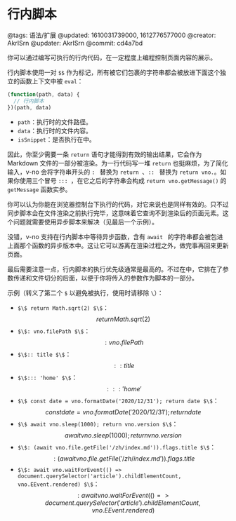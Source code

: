 # 行内脚本

@tags: 语法/扩展
@updated: 1610031739000, 1612776577000
@creator: AkrISrn
@updater: AkrISrn
@commit: cd4a7bd

你可以通过编写可执行的行内代码，在一定程度上编程控制页面内容的展示。

行内脚本使用一对 `$$` 作为标记，所有被它们包裹的字符串都会被放进下面这个独立的函数上下文中被 `eval`：

```js
(function(path, data) {
  // 行内脚本
})(path, data)
```

- `path`：执行时的文件路径。
- `data`：执行时的文件内容。
- `isSnippet`：是否执行在[](/zh/docs/snippets.md "#")中。

因此，你至少需要一条 `return` 语句才能得到有效的输出结果，它会作为 Markdown 文件的一部分被渲染。为一行代码写一堆 `return` 也挺麻烦，为了简化输入，v-no 会将字符串开头的 `: ` 替换为 `return `、`:: ` 替换为 `return vno.`。如果你使用三个冒号 `::: `，在它之后的字符串会构成 `return vno.getMessage()` 的 `getMessage` 函数实参。

你可以认为你能在浏览器控制台下执行的代码，对它来说也是同样有效的。只不过同步脚本会在文件渲染之前执行完毕，这意味着它查询不到渲染后的页面元素。这个问题就需要使用异步脚本来解决（见最后一个示例）。

没错，v-no 支持在行内脚本中等待异步函数，含有 `await ` 的字符串都会被包进上面那个函数的异步版本中。这让它可以游离在渲染过程之外，做完事再回来更新页面。

最后需要注意一点，行内脚本的执行优先级通常是最高的。不过在[](/zh/docs/snippets.md "#")中，它排在了参数传递和文件切分的后面，以便于你将传入的参数作为脚本的一部分。

示例（转义了第二个 `$` 以避免被执行，使用时请移除 `\`）：

- `$\$ return Math.sqrt(2) $\$`：$$ return Math.sqrt(2) $$
- `$\$: vno.filePath $\$`：$$: vno.filePath $$
- `$\$:: title $\$`：$$:: title $$
- `$\$::: 'home' $\$`：$$::: 'home' $$
- `$\$ const date = vno.formatDate('2020/12/31'); return date $\$`：$$ const date = vno.formatDate('2020/12/31'); return date $$
- `$\$ await vno.sleep(1000); return vno.version $\$`：$$ await vno.sleep(1000); return vno.version $$
- `$\$: (await vno.file.getFile('/zh/index.md')).flags.title $\$`：$$: (await vno.file.getFile('/zh/index.md')).flags.title $$
- `$\$: await vno.waitForEvent(() => document.querySelector('article').childElementCount, vno.EEvent.rendered) $\$`：$$: await vno.waitForEvent(() => document.querySelector('article').childElementCount, vno.EEvent.rendered) $$
